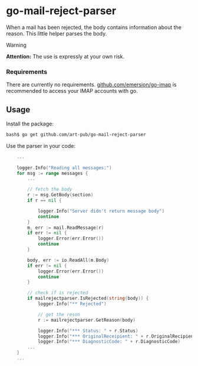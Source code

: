 # go-mail-reject-parser
When a mail has been rejected, the body contains information about the reason. This little helper parses the body.

> [!WARNING]
**Attention:** The use is expressly at your own risk.

### Requirements

There are currently no requirements. [github.com/emersion/go-imap](https://github.com/emersion/go-imap) is recommended to access your IMAP accounts with go.

## Usage

Install the package:
```bash
bash$ go get github.com/art-pub/go-mail-reject-parser
```

Use the parser in your code:

```go
	...
	
	logger.Info("Reading all messages:")
	for msg := range messages {
        ...

        // fetch the body
		r := msg.GetBody(section)
		if r == nil {

			logger.Info("Server didn't return message body")
			continue
		}
		m, err := mail.ReadMessage(r)
		if err != nil {
			logger.Error(err.Error())
			continue
		}

		body, err := io.ReadAll(m.Body)
		if err != nil {
			logger.Error(err.Error())
			continue
		}

        // check if is rejected
		if mailrejectparser.IsRejected(string(body)) {
			logger.Info("** Rejected")

            // get the reson
			r := mailrejectparser.GetReason(body)

			logger.Info("*** Status: " + r.Status)
			logger.Info("*** OriginalReceipient: " + r.OriginalRecipient)
			logger.Info("*** DiagnosticCode: " + r.DiagnosticCode)
        ...
    }
	...
```